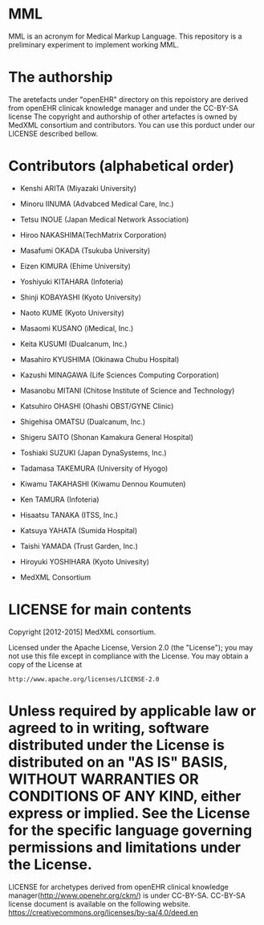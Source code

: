 MML
===

MML is an acronym for Medical Markup Language.
This repository is a preliminary experiment to
implement working MML.

The authorship
===

The aretefacts under "openEHR" directory on this repoistory
are derived from openEHR clinicak knowledge manager and under
the CC-BY-SA license
The copyright and authorship of other artefactes is owned by
MedXML consortium and contributors. You can use this porduct
under our LICENSE described bellow.

Contributors (alphabetical order)
===

* Kenshi ARITA (Miyazaki University)
* Minoru IINUMA (Advabced Medical Care, Inc.)
* Tetsu INOUE (Japan Medical Network Association)
* Hiroo NAKASHIMA(TechMatrix Corporation)
* Masafumi OKADA (Tsukuba University)
* Eizen KIMURA (Ehime University)
* Yoshiyuki KITAHARA (Infoteria)
* Shinji KOBAYASHI (Kyoto University)
* Naoto KUME (Kyoto University)
* Masaomi KUSANO (iMedical, Inc.)
* Keita KUSUMI (Dualcanum, Inc.)
* Masahiro KYUSHIMA (Okinawa Chubu Hospital)
* Kazushi MINAGAWA (Life Sciences Computing Corporation) 
* Masanobu MITANI (Chitose Institute of Science and Technology)
* Katsuhiro OHASHI (Ohashi OBST/GYNE Clinic)
* Shigehisa OMATSU (Dualcanum, Inc.)
* Shigeru SAITO (Shonan Kamakura General Hospital)
* Toshiaki SUZUKI (Japan DynaSystems, Inc.)
* Tadamasa TAKEMURA (University of Hyogo)
* Kiwamu TAKAHASHI (Kiwamu Dennou Koumuten)
* Ken TAMURA (Infoteria)
* Hisaatsu TANAKA (ITSS, Inc.)
* Katsuya YAHATA (Sumida Hospital)
* Taishi YAMADA (Trust Garden, Inc.)
* Hiroyuki YOSHIHARA (Kyoto Univesity)

* MedXML Consortium

LICENSE for main contents
===

Copyright [2012-2015] MedXML consortium.

Licensed under the Apache License, Version 2.0 (the "License");
you may not use this file except in compliance with the License.
You may obtain a copy of the License at

    http://www.apache.org/licenses/LICENSE-2.0

Unless required by applicable law or agreed to in writing, software
distributed under the License is distributed on an "AS IS" BASIS,
WITHOUT WARRANTIES OR CONDITIONS OF ANY KIND, either express or implied.
See the License for the specific language governing permissions and
limitations under the License.
===

LICENSE for archetypes derived from openEHR clinical knowledge
manager(http://www.openehr.org/ckm/) is under CC-BY-SA.
CC-BY-SA license document is available on the following website.
https://creativecommons.org/licenses/by-sa/4.0/deed.en
